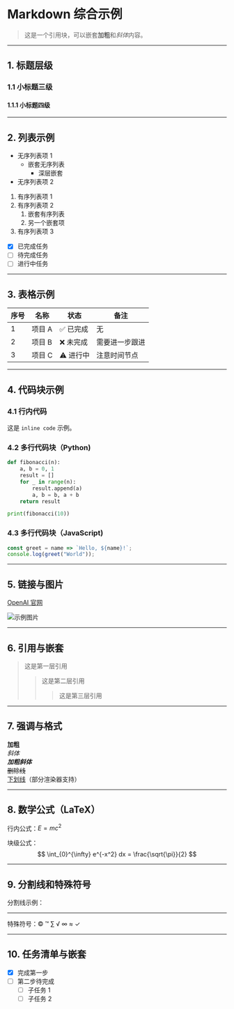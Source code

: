 
# Markdown 综合示例

> 这是一个引用块，可以嵌套**加粗**和*斜体*内容。

---

## 1. 标题层级

### 1.1 小标题三级
#### 1.1.1 小标题四级

---

## 2. 列表示例

- 无序列表项 1
  - 嵌套无序列表
    - 深层嵌套
- 无序列表项 2

1. 有序列表项 1
2. 有序列表项 2
   1. 嵌套有序列表
   2. 另一个嵌套项
3. 有序列表项 3

- [x] 已完成任务
- [ ] 待完成任务
- [ ] 进行中任务

---

## 3. 表格示例

| 序号 | 名称       | 状态       | 备注              |
| ---- | ---------- | ---------- | ---------------- |
| 1    | 项目 A     | ✅ 已完成  | 无               |
| 2    | 项目 B     | ❌ 未完成  | 需要进一步跟进   |
| 3    | 项目 C     | ⚠️ 进行中 | 注意时间节点     |

---

## 4. 代码块示例

### 4.1 行内代码
这是 `inline code` 示例。

### 4.2 多行代码块（Python)
```python
def fibonacci(n):
    a, b = 0, 1
    result = []
    for _ in range(n):
        result.append(a)
        a, b = b, a + b
    return result

print(fibonacci(10))
```

### 4.3 多行代码块（JavaScript)
```javascript
const greet = name => `Hello, ${name}!`;
console.log(greet("World"));
```

---

## 5. 链接与图片

[OpenAI 官网](https://www.openai.com)

![示例图片](https://via.placeholder.com/150 "占位图示例")

---

## 6. 引用与嵌套

> 这是第一层引用
>> 这是第二层引用
>>> 这是第三层引用

---

## 7. 强调与格式

**加粗**  
*斜体*  
***加粗斜体***  
~~删除线~~  
<u>下划线</u>（部分渲染器支持）

---

## 8. 数学公式（LaTeX）

行内公式：$E=mc^2$  

块级公式：
$$
\int_{0}^{\infty} e^{-x^2} dx = \frac{\sqrt{\pi}}{2}
$$

---

## 9. 分割线和特殊符号

分割线示例：

---

特殊符号：© ™ ∑ √ ∞ ≈ ✓

---

## 10. 任务清单与嵌套

- [x] 完成第一步
- [ ] 第二步待完成
  - [ ] 子任务 1
  - [ ] 子任务 2
